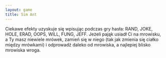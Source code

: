 ```yaml
---
layout: game
title: Sim Ant
---
```


Ciekawe efekty uzyskuje się wpisując podczas gry hasła: RAND, 
JOKE, HOLE,
ERAD, OOPS, WILL, FUNG, JEFF.
Jeżeli pająk usiadł Ci na mrowisku, a Ty masz niewiele mrówek, 
zamień się w
niego (tak jak zmienia się ciałko między mrówkami) i odprowadź 
daleko od
mrowiska, a najlepiej blisko mrowiska wroga.
